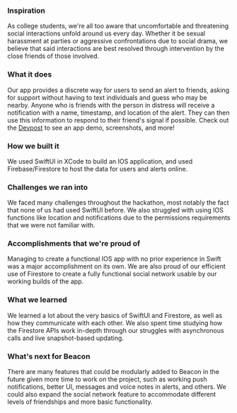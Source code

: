 ### Inspiration
As college students, we're all too aware that uncomfortable and threatening social interactions unfold around us every day. Whether it be sexual harassment at parties or aggressive confrontations due to social drama, we believe that said interactions are best resolved through intervention by the close friends of those involved.

### What it does
Our app provides a discrete way for users to send an alert to friends, asking for support without having to text individuals and guess who may be nearby. Anyone who is friends with the person in distress will receive a notification with a name, timestamp, and location of the alert. They can then use this information to respond to their friend's signal if possible. Check out the [Devpost](https://devpost.com/software/beacon-aqdfic) to see an app demo, screenshots, and more!

### How we built it
We used SwiftUI in XCode to build an IOS application, and used Firebase/Firestore to host the data for users and alerts online.

### Challenges we ran into
We faced many challenges throughout the hackathon, most notably the fact that none of us had used SwiftUI before. We also struggled with using IOS functions like location and notifications due to the permissions requirements that we were not familiar with.

### Accomplishments that we're proud of
Managing to create a functional IOS app with no prior experience in Swift was a major accomplishment on its own. We are also proud of our efficient use of Firestore to create a fully functional social network usable by our working builds of the app.

### What we learned
We learned a lot about the very basics of SwiftUI and Firestore, as well as how they communicate with each other. We also spent time studying how the Firestore APIs work in-depth through our struggles with asynchronous calls and live snapshot-based updating.

### What's next for Beacon
There are many features that could be modularly added to Beacon in the future given more time to work on the project, such as working push notifications, better UI, messages and voice notes in alerts, and others. We could also expand the social network feature to accommodate different levels of friendships and more basic functionality.
